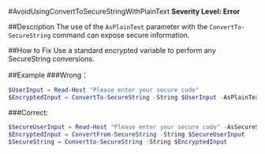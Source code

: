﻿#AvoidUsingConvertToSecureStringWithPlainText
**Severity Level: Error**

##Description
The use of the `AsPlainText` parameter with the `ConvertTo-SecureString` command can expose secure information.

##How to Fix
Use a standard encrypted variable to perform any SecureString conversions.

##Example
###Wrong：
``` PowerShell
$UserInput = Read-Host "Please enter your secure code"
$EncryptedInput = ConvertTo-SecureString -String $UserInput -AsPlainText -Force
```

###Correct:
``` PowerShell
$SecureUserInput = Read-Host "Please enter your secure code" -AsSecureString
$EncryptedInput = ConvertFrom-SecureString -String $SecureUserInput
$SecureString = Convertto-SecureString -String $EncryptedInput
```
